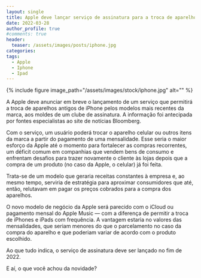 ```yaml
---
layout: single
title: Apple deve lançar serviço de assinatura para a troca de aparelhos como iPhone e iPad a partir do pagamento de uma mensalidade
date: 2022-03-28
author_profile: true
#comments: true
header:
  teaser: /assets/images/posts/iphone.jpg
categories:
tags:
  - Apple
  - Iphone
  - Ipad
---
```


{% include figure image_path="/assets/images/stock/iphone.jpg" alt=""  %}

A Apple deve anunciar em breve o lançamento de um serviço que permitirá a troca de aparelhos antigos de iPhone pelos modelos mais recentes da marca, aos moldes de um clube de assinatura. A informação foi antecipada por fontes especialistas ao site de notícias Bloomberg.

Com o serviço, um usuário poderá trocar o aparelho celular ou outros itens da marca a partir do pagamento de uma mensalidade. Esse seria o maior esforço da Apple até o momento para fortalecer as compras recorrentes, um déficit comum em companhias que vendem bens de consumo e enfrentam desafios para trazer novamente o cliente às lojas depois que a compra de um produto (no caso da Apple, o celular) já foi feita.

Trata-se de um modelo que geraria receitas constantes à empresa e, ao mesmo tempo, serviria de estratégia para aproximar consumidores que até, então, relutavam em pagar os preços cobrados para a compra dos aparelhos.

O novo modelo de negócio da Apple será parecido com o iCloud ou pagamento mensal do Apple Music — com a diferença de permitir a troca de iPhones e iPads com frequência. A vantagem estaria no valores das mensalidades, que seriam menores do que o parcelamento no caso da compra do aparelho e que poderiam variar de acordo com o produto escolhido.

Ao que tudo indica, o serviço de assinatura deve ser lançado no fim de 2022.

E aí, o que você achou da novidade?


